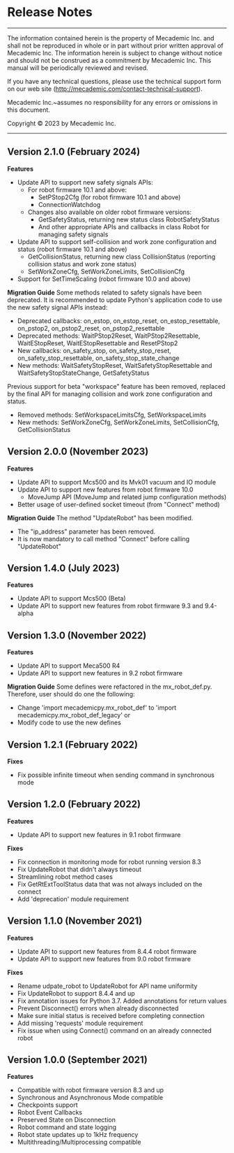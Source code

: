 # Release Notes
---
The information contained herein is the property of Mecademic Inc. and shall not be reproduced in whole or in part without prior written approval of Mecademic Inc. The information herein is subject to change without notice and should not be construed as a commitment by Mecademic Inc. This manual will be periodically reviewed and revised.

If you have any technical questions, please use the technical support form on our web site (http://mecademic.com/contact-technical-support).

Mecademic Inc.~assumes no responsibility for any errors or omissions in this document.

Copyright &copy; 2023 by Mecademic Inc.

---

## Version 2.1.0 (February 2024)
**Features**
- Update API to support new safety signals APIs:
  - For robot firmware 10.1 and above:
    - SetPStop2Cfg (for robot firmware 10.1 and above)
    - ConnectionWatchdog
  - Changes also available on older robot firmware versions:
    - GetSafetyStatus, returning new status class RobotSafetyStatus
    - And other appropriate APIs and callbacks in class Robot for managing safety signals
- Update API to support self-collision and work zone configuration and status (robot firmware 10.1 and above)
  - GetCollisionStatus, returning new class CollisionStatus (reporting collision status and work zone status)
  - SetWorkZoneCfg, SetWorkZoneLimits, SetCollisionCfg
- Support for SetTimeScaling (robot firmware 10.0 and above)

**Migration Guide**
Some methods related to safety signals have been deprecated. It is recommended to update Python's application code to
use the new safety signal APIs instead:
- Deprecated callbacks: on_estop, on_estop_reset, on_estop_resettable, on_pstop2, on_pstop2_reset, on_pstop2_resettable
- Deprecated methods: WaitPStop2Reset, WaitPStop2Resettable, WaitEStopReset, WaitEStopResettable and ResetPStop2
- New callbacks: on_safety_stop, on_safety_stop_reset, on_safety_stop_resettable, on_safety_stop_state_change
- New methods: WaitSafetyStopReset, WaitSafetyStopResettable and WaitSafetyStopStateChange, GetSafetyStatus

Previous support for beta "workspace" feature has been removed, replaced by the final API for managing collision
and work zone configuration and status.
- Removed methods: SetWorkspaceLimitsCfg, SetWorkspaceLimits
- New methods: SetWorkZoneCfg, SetWorkZoneLimits, SetCollisionCfg, GetCollisionStatus

## Version 2.0.0 (November 2023)

**Features**
- Update API to support Mcs500 and its Mvk01 vacuum and IO module
- Update API to support new features from robot firmware 10.0
  - MoveJump API (MoveJump and related jump configuration methods)
- Better usage of user-defined socket timeout (from "Connect" method)

**Migration Guide**
The method "UpdateRobot" has been modified.
- The "ip_address" parameter has been removed.
- It is now mandatory to call method "Connect" before calling "UpdateRobot"

## Version 1.4.0 (July 2023)

**Features**
- Update API to support Mcs500 (Beta)
- Update API to support new features from robot firmware 9.3 and 9.4-alpha

## Version 1.3.0 (November 2022)

**Features**
- Update API to support Meca500 R4
- Update API to support new features in 9.2 robot firmware

**Migration Guide**
Some defines were refactored in the mx_robot_def.py. Therefore, user should do one the following:
- Change 'import mecademicpy.mx_robot_def' to 'import mecademicpy.mx_robot_def_legacy'
or
- Modify code to use the new defines

## Version 1.2.1 (February 2022)

**Fixes**
- Fix possible infinite timeout when sending command in synchronous mode

## Version 1.2.0 (February 2022)

**Features**
- Update API to support new features in 9.1 robot firmware

**Fixes**
- Fix connection in monitoring mode for robot running version 8.3
- Fix UpdateRobot that didn't always timeout
- Streamlining robot method cases
- Fix GetRtExtToolStatus data that was not always included on the connect
- Add 'deprecation' module requirement

## Version 1.1.0 (November 2021)

**Features**
- Update API to support new features from 8.4.4 robot firmware
- Update API to support new features from 9.0 robot firmware

**Fixes**
- Rename udpate_robot to UpdateRobot for API name uniformity
- Fix UpdateRobot to support 8.4.4 and up
- Fix annotation issues for Python 3.7. Added annotations for return values
- Prevent Disconnect() errors when already disconnected
- Make sure initial status is received before completing connection
- Add missing 'requests' module requirement
- Fix issue when using Connect() command on an already connected robot

## Version 1.0.0 (September 2021)

**Features**
- Compatible with robot firmware version 8.3 and up
- Synchronous and Asynchronous Mode compatible
- Checkpoints support
- Robot Event Callbacks
- Preserved State on Disconnection
- Robot command and state logging
- Robot state updates up to 1kHz frequency
- Multithreading/Multiprocessing compatible